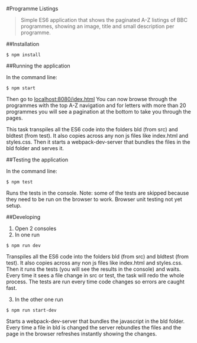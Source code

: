 #Programme Listings

> Simple ES6 application that shows the paginated A-Z listings of BBC programmes, showing an image, title and small description per programme.

##Installation

```shell
$ npm install
```

##Running the application

In the command line:
```shell
$ npm start
```

Then go to [localhost:8080/idex.html](https://localhost:8080/index.html)
You can now browse through the programmes with the top A-Z navigation and for letters with more than 20 programmes you will see a pagination at the bottom to take you through the pages.

This task transpiles all the ES6 code into the folders bld (from src) and bldtest (from test). It also copies across any non js files like index.html and styles.css.
Then it starts a webpack-dev-server that bundles the files in the bld folder and serves it.


##Testing the application

In the command line:
```shell
$ npm test
```

Runs the tests in the console.
Note: some of the tests are skipped because they need to be run on the browser to work. Browser unit testing not yet setup.

##Developing

1. Open 2 consoles
2. In one run
```shell
$ npm run dev
```
Transpiles all the ES6 code into the folders bld (from src) and bldtest (from test). It also copies across any non js files like index.html and styles.css.
Then it runs the tests (you will see the results in the console) and waits.
Every time it sees a file change in src or test, the task will redo the whole process. The tests are run every time code changes so errors are caught fast.

3. In the other one run
```shell
$ npm run start-dev
```
Starts a webpack-dev-server that bundles the javascript in the bld folder.
Every time a file in bld is changed the server rebundles the files and the page in the browser refreshes instantly showing the changes.
